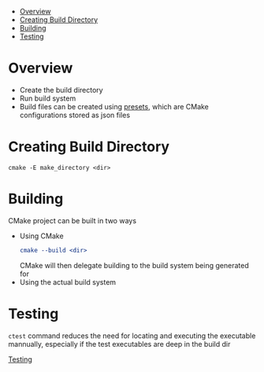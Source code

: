 - [Overview](#overview)
- [Creating Build Directory](#creating-build-directory)
- [Building](#building)
- [Testing](#testing)

# Overview

- Create the build directory
- Run build system
- Build files can be created using [presets](Presets.md), which are CMake
  configurations stored as json files

# Creating Build Directory

```
cmake -E make_directory <dir>
```

# Building

CMake project can be built in two ways

- Using CMake
  ```cmake
  cmake --build <dir>
  ```
  CMake will then delegate building to the build system being generated for
- Using the actual build system

# Testing

`ctest` command reduces the need for locating and executing the executable
mannually, especially if the test executables are deep in the build dir

[Testing](Testing.md)
